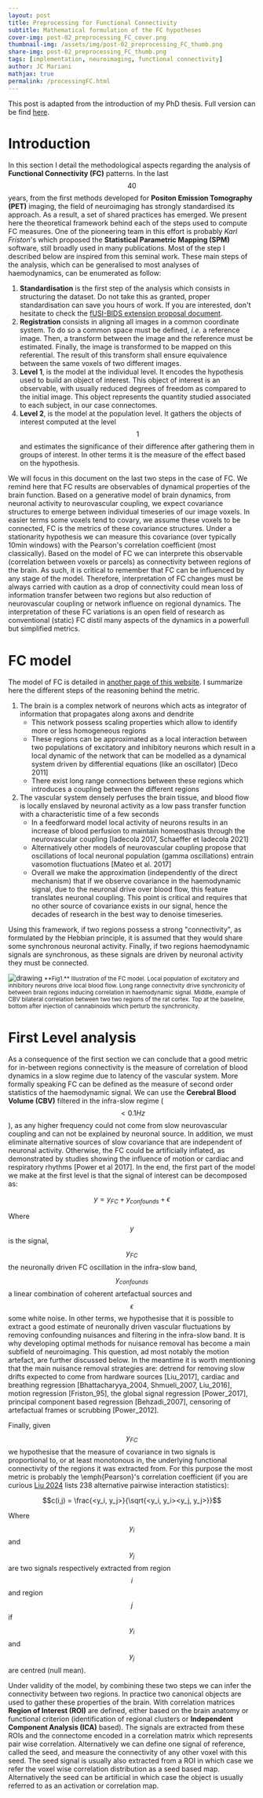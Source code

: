 ```yaml
---
layout: post
title: Preprocessing for Functional Connectivity
subtitle: Mathematical formulation of the FC hypotheses
cover-img: post-02_preprocessing_FC_cover.png
thumbnail-img: /assets/img/post-02_preprocessing_FC_thumb.png
share-img: post-02_preprocessing_FC_thumb.png
tags: [implementation, neuroimaging, functional connectivity]
author: JC Mariani
mathjax: true
permalink: /processingFC.html
---
```


This post is adapted from the introduction of my PhD thesis. Full version can be find [here](https://theses.hal.science/tel-04420129).

# Introduction

In this section I detail the methodological aspects regarding the analysis of **Functional Connectivity (FC)** patterns. In the last $$40$$ years, from the first methods developed for **Positon Emission Tomography (PET)** imaging, the field of neuroimaging has strongly standardised its approach. As a result, a set of shared practices has emerged. We present here the theoretical framework behind each of the steps used to compute FC measures. One of the pioneering team in this effort is probably *Karl Friston*'s which proposed the **Statistical Parametric Mapping (SPM)** software, still broadly used in many publications. Most of the step I described below are inspired from this seminal work. These main steps of the analysis, which can be generalised to most analyses of haemodynamics, can be enumerated as follow:


1. **Standardisation** is the first step of the analysis which consists in structuring the dataset. Do not take this as granted, proper standardisation can save you hours of work. If you are interested, don't hesitate to check the [fUSI-BIDS extension proposal document](https://docs.google.com/document/d/1W3z01mf1E8cfg_OY7ZGqeUeOKv659jCHQBXavtmT-T8/edit?usp=sharing).
2. **Registration** consists in aligning all images in a common coordinate system. To do so a common space must be defined, *i.e.* a reference image. Then, a transform between the image and the reference must be estimated. Finally, the image is transformed to be mapped on this referential. The result of this transform shall ensure equivalence between the same voxels of two different images.
3. **Level 1**, is the model at the individual level. It encodes the hypothesis used to build an object of interest. This object of interest is an observable, with usually reduced degrees of freedom as compared to the initial image. This object represents the quantity studied associated to each subject, in our case connectomes.
4. **Level 2**, is the model at the population level. It gathers the objects of interest computed at the level $$1$$ and estimates the significance of their difference after gathering them in groups of interest. In other terms it is the measure of the effect based on the hypothesis.

We will focus in this document on the last two steps in the case of FC. We remind here that FC results are observables of dynamical properties of the brain function. Based on a generative model of brain dynamics, from neuronal activity to neurovascular coupling, we expect covariance structures to emerge between individual timeseries of our image voxels. In easier terms some voxels tend to covary, we assume these voxels to be connected, FC is the metrics of these covariance structures. Under a stationarity hypothesis we can measure this covariance (over typically 10min windows) with the Pearson's correlation coefficient (most classically). Based on the model of FC we can interprete this observable (correlation between voxels or parcels) as connectivity between regions of the brain. As such, it is critical to remember that FC can be influenced by any stage of the model. Therefore, interpretation of FC changes must be always carried with caution as a drop of connectivity could mean loss of information transfer between two regions but also reduction of neurovascular coupling or network influence on regional dynamics. The interpretation of these FC variations is an open field of research as conventional (static) FC distil many aspects of the dynamics in a powerfull but simplified metrics.

# FC model

The model of FC is detailed in [another page of this website](http://jcmariani.github.io/principleFC.html). I summarize here the different steps of the reasoning behind the metric.

1. The brain is a complex network of neurons which acts as integrator of information that propagates along axons and dendrite
    - This network possess scaling properties which allow to identify more or less homogeneous regions
    - These regions can be approximated as a local interaction between two populations of excitatory and inhibitory neurons which result in a local dynamic of the network that can be modelled as a dynamical system driven by differential equations (like an oscillator) [Deco 2011]
    - There exist long range connections between these regions which introduces a coupling between the different regions
3. The vascular system densely perfuses the brain tissue, and blood flow is locally enslaved by neuronal activity as a low pass transfer function with a characteristic time of a few seconds
    - In a feedforward model local activity of neurons results in an increase of blood perfusion to maintain homeosthasis through the neurovascular coupling [Iadecola 2017, Schaeffer et Iadecola 2021]
    - Alternatively other models of neurovascular coupling propose that oscillations of local neuronal population (gamma oscillations) entrain vasomotion fluctuations [Mateo et al. 2017]
    - Overall we make the approximation (independently of the direct mechanism) that if we observe covariance in the haemodynamic signal, due to the neuronal drive over blood flow, this feature translates neuronal coupling. This point is critical and requires that no other source of covariance exists in our signal, hence the decades of research in the best way to denoise timeseries. 

Using this framework, if two regions possess a strong "connectivity", as formulated by the Hebbian principle, it is assumed that they would share some synchronous neuronal activity. Finally, if two regions haemodynamic signals are synchronous, as these signals are driven by neuronal activity they must be connected.

<img src="https://JCMariani.github.io/assets/img/post-02_introduction_FC_principle.png" alt="drawing" class="center"/>
<small>**Fig1.** Illustration of the FC model. Local population of excitatory and inhibitory neurons drive local blood flow. Long range connectivity drive synchronicity of between brain regions inducing correlation in haemodynamic signal. Middle, example of CBV bilateral correlation between two two regions of the rat cortex. Top at the baseline, bottom after injection of cannabinoids which perturb the synchronicity.</small>

# First Level analysis

As a consequence of the first section we can conclude that a good metric for in-between regions connectivity is the measure of correlation of blood dynamics in a slow regime due to latency of the vascular system. More formally speaking FC can be defined as the measure of second order statistics of the haemodynamic signal. We can use the **Cerebral Blood Volume (CBV)** filtered in the infra-slow regime ($$<0.1Hz$$), as any higher frequency could not come from slow neurovascular coupling and can not be explained by neuronal source. In addition, we must eliminate alternative sources of slow covariance that are independent of neuronal activity. Otherwise, the FC could be artificially inflated, as demonstrated by studies showing the influence of motion or cardiac and respiratory rhythms [Power et al 2017]. In the end, the first part of the model we make at the first level is that the signal of interest can be decomposed as:

$$y = y_{FC} + y_{confounds} + \epsilon$$

Where $$y$$ is the signal, $$y_{FC}$$ the neuronally driven FC oscillation in the infra-slow band, $$y_{confounds}$$ a linear combination of coherent artefactual sources and $$\epsilon$$ some white noise. In other terms, we hypothesise that it is possible to extract a good estimate of neuronally driven vascular fluctuations by removing confounding nuisances and filtering in the infra-slow band. It is why developing optimal methods for nuisance removal has become a main subfield of neuroimaging. This question, ad most notably the motion artefact, are further discussed below. In the meantime it is worth mentioning that the main nuisance removal strategies are: detrend for removing slow drifts expected to come from hardware sources [Liu_2017], cardiac and breathing regression [Bhattacharyya_2004, Shmueli_2007, Liu_2016], motion regression [Friston_95], the global signal regression [Power_2017], principal component based regression [Behzadi_2007], censoring of artefactual frames or scrubbing [Power_2012].

Finally, given $$y_{FC}$$ we hypothesise that the measure of covariance in two signals is proportional to, or at least monotonous in, the underlying functional connectivity of the regions it was extracted from. For this purpose the most metric is probably the \emph{Pearson}'s correlation coefficient (if you are curious [Liu 2024](https://www.biorxiv.org/content/10.1101/2024.05.07.593018v1) lists 238 alternative pairwise interaction statistics):

$$c(i,j) = \frac{<y_i, y_j>}{\sqrt{<y_i, y_i><y_j, y_j>}}$$

Where $$y_i$$ and $$y_j$$ are two signals respectively extracted from region $$i$$ and region $$j$$ if $$y_i$$ and $$y_j$$ are centred (null mean).

Under validity of the model, by combining these two steps we can infer the connectivity between two regions. In practice two canonical objects are used to gather these properties of the brain. With correlation matrices **Region of Interest (ROI)** are defined, either based on the brain anatomy or functional criterion (identification of regional clusters or **Independent Component Analysis (ICA)** based). The signals are extracted from these ROIs and the connectome encoded in a correlation matrix which represents pair wise correlation. Alternatively we can define one signal of reference, called the seed, and measure the connectivity of any other voxel with this seed. The seed signal is usually also extracted from a ROI in which case we refer the voxel wise correlation distribution as a seed based map. Alternatively the seed can be artificial in which case the object is usually referred to as an activation or correlation map. 


<!--
\begin{align}
y = y_{FC} + y_{confounds} + \epsilon
\label{eq:linear-signa-confound}
\end{align}

Where $y$ is the signal, $y_{FC}$ the neuronally driven \Gls{fc} oscillation in the infra-slow band, $y_{confounds}$ a linear combination of coherent artefactual sources and $\epsilon$ some white noise. In other terms, we hypothesise that it is possible to extract a good estimate of neuronally driven vascular fluctuations by removing confounding nuisances and filtering in the infra-slow band. It is why developing optimal methods for nuisance removal has become a main subfield of neuroimaging. This question is later discussed in \niceRef{ssec::nuisance}. In the meantime it is worth mentioning that the main nuisance removal strategies are: detrend for removing slow drifts expected to come from hardware sources \cite{Liu_2017}, cardiac and breathing regression \cite{Bhattacharyya_2004, Shmueli_2007, Liu_2016}, motion regression \cite{Friston_95}, the global signal regression \cite{Power_2017}, principal component based regression \cite{Behzadi_2007}, censoring of artefactual frames or scrubbing \cite{Power_2012}.

Finally, given $y_{FC}$ we hypothesise that the measure of covariance in two signals gives is proportional to, or at least monotonous in, the underlying functional connectivity of the regions it was extracted from. In our case we mostly used the \emph{Pearson}'s correlation coefficient:

\begin{align}
c(i,j) = \frac{<y_i, y_j>}{\sqrt{<y_i, y_i><y_j, y_j>}}
\end{align}
    
Where $y_i$ and $y_j$ are two signals respectively extracted from region $i$ and region $j$ if $y_i$ and $y_j$ are centred (null mean).


Under validity of the model, by combining these two steps we can infer the connectivity between two regions. In practice two canonical objects are used to gather these properties of the brain. With correlation matrices \Gls{roi}s are defined, either based on the brain anatomy or functional criterion (identification of regional clusters or \gls{ica} based). The signals are extracted from these \Gls{roi}s and the connectome encoded in a correlation matrix which represents pair wise correlation. Alternatively we can define one signal of reference, called the seed, and measure the connectivity of any other voxel with this seed. The seed signal is usually also extracted from a \Gls{roi} in which case we refer the voxel wise correlation distribution as seed based map. Alternatively the seed can be artificial in which case the object is an activation map. 


Alternatively to correlation based establishment of connectomes, in this later case, it possible to use a general linear model to apply all these processing steps all at once. The idea is to leverage \ref{eq:linear-signa-confound} linear property to infer directly the covariance structure of each voxel. Using this method \cite{Friston_1996}, it is possible to regress multiple regressors at ones while, modelling the residual term for removing autocorrelation structure from the observed effect for example. As a result the \Gls{glm} can be used to compute seed based maps or activation maps. In this case \ref{eq:linear-signa-confound} becomes:


\begin{align}
y = \sum_{i} \beta_i y_i + \epsilon
\label{eq:linear-GLM}
\end{align}

Where $y_i$ are the different regressors used for the regression. Usually a single regressor is associated to a seed of interest, while the other represent noise. It is interesting to notice that by introducing a family of cosine regressors, high pass filtering can be performed simultaneously. In the end, the measure of covariance with the seed is given by the value $\beta$ for this regressor.


        \subsubsection{Second Level}
        \label{sssec::intro-level2}


As we illustrated in the introduction, the further we go in the analysis, the more options are available. Consequently, there is no way to even get close to an exhaustive list of potential second levels. We will therefore only remind the fundamental concept which is shared with most other scientific areas. From the first level we obtain a descriptor of each individual in the shape of correlation matrix or a seed based map. The question we ask at the group level is whether two such collections are different, and if it is the case what are these differences. The classical methods for correlation matrices and seed based maps rely on mass univariate approaches. All voxels are independently compared between the two groups. This method has pitfalls which are detailed in \niceRef{sssec:ParallelTTesting}. Alternatively multivariate analysis could be used like \Gls{pca} for example.


In the end, the method to use depends on the question asked. It is the real translation of the working hypothesis in terms of statistics. If the effect is expected to have multilinear basis, an other \Gls{glm} could be used. With the advances in machine learning and related tools, it becomes more common to use predictors and classifiers to perform such second level statistics. 


        \subsubsection{Summary}


We showed here how the concepts introduced in the previous chapter could be translated into mathematical formulations. Neuroimaging methods allows the measure of blood flow properties which ultimately is digitalised. From these formalised images, a succession of programs and algorithms permit to apply the fundamental principles of functional connectivity. By this succession of transforms, the image is ouput as simple objects that can be studied in the frameworks of classical statistics. The description of our implementation is detailed in the method part.

        \subsubsection{Motion artefact}


Another main distinction between \gls{fus} data and \gls{fmri} data can be found in the so called \guillemotleft \textit{motion artefact}\guillemotright. We will see in this section and the following ones, how motion has intrinsically different properties in \gls{fus} signal. We discuss that the same phenomenon can result in quite different effects while the tools to deal with it stay the same. Finally, it is argued why motion doesn't seem to interfere with our measure of \Gls{fc} patterns and how this nuisance can be generalised in our case as the \gls{fus} specific \guillemotleft \textit{clutter artefact}\guillemotright. These considerations opens the way to physiological consideration on the source of our observations.


            \paragraph{From \gls{fmri}...} \text{}\newline
            \label{par:motion_fmri}


Artefacts associated to movement were identified from the early history of \Gls{mri}. These artefacts influence on intrinsic patterns came to light around $2010$ with the parallel studies of \cite{Van_Dijk_2012, Power_2012, Satterthwaite_2012}. In mid $90s$ \cite{Friston_1996} describes the different effects of motion on \gls{fmri} timeseries. Two distinct effects can be identified. 


The first class of movement artefact consists in actual motion of the brain which is associated with macroscale displacements of the image intensity distribution. As a result of this artefact, activation in a voxel does not necessarily come from an underlying increase in \Gls{bold} signal but potentially the displacement of an intense source inside this voxel at a given time. This artefact is fairly easy to deal with, by the application of \emph{realignment} algorithm \cite{Friston_95_reg} that register all frames of an image to a reference one (typically the first frame or the average one). 


The second class of movement is more pernicious, dealing with the essence of \gls{fmri} signal. Head movements within the scanner induce alteration of the magnetific field resulting in instability of the measure. This movements induces memory effects of the spin, notably in regions neighbouring inhomogeneities such as the skull \cite{Friston_1996}. Without entering in the details, motion of the brain induces correlated shifts in the recorded phase of the signal, that would be the source of a covarying signal among regions impacted by the same movement. This motion was particularly investigated in the case of task based \gls{fmri} and regression of movement estimators (based on realignment) yielded good results in its mitigation \cite{Friston_1996}.


It seems that the observations of \cite{Van_Dijk_2012, Power_2012, Satterthwaite_2012}, in the case of \Gls{fc} this time, come from such a second class artefact. They demonstrate that \Gls{sbm} measures are artefacted in presence of head motion. They also show that the artefact is not homogeneously distributed, all three studies report increased local connectivity and reduced long range correlations. They explain this inhomogeneity by favoured pitch movement due to head/neck articulation.


This discovery was particuliarly annoying as the exact opposite effect had been observed between children and adult connectomes \cite{Buckner_2010}. This reduced local synchronicity, to the benefit of long range connectivity with age, was interpreted as a biomarker of ageing, or more precisely the natural evolution of connectivity architecture associated with maturation of brain network. Although, under the scrutiny of motion artefact, this connectivity shift became a potential confound. Indeed, children are known to be more agitated during \gls{fmri} sessions than adult. This controversy motivated further investigation on correcting for such motion and the introduction of scrubbing strategies \cite{Power_2012}. It was also observed that such artefactual influence is highly modulated by the processing used in the analysis \cite{Jo_2013} and their order \cite{Carp_2013}. 


            \paragraph{... To \gls{fus}} \text{}\newline
            \label{par:motion_fus}


It is this particular history of \gls{fmri} that suggested many comments regarding our results. We argue here that \gls{fus} signal, without being absent of motion related nuisance, due to its very specific acquisition cascade presents a different type of such noise. The argumentation is here focused on awake imaging, although some arguments could be generalised to other cases, while attached probe freely moving preparation \cite{Tiran_2017} could raise additional concerns, and quiet others in some cases.


Indeed, as a first comment, relatively to the first class of motion artefacts, we expect the head fixation to significantly reduce macro movements of the brain. The head fixation of \emph{Neurotar} systems has proved to leave way for very reduced movement of the tissue. This is illustrated for optical imaging which not always require any realignment \cite{Krogsgaard_2022, Shi_2022}, suggesting tissue movements around or below the $10 \mu m$ scale. In addition, for \gls{fus}, attempts in realignment methods to deal with potential below voxel displacement failed. Typical \Gls{pd} intensity increases tend to overtake basal intensity of \Gls{pd}. In other terms, burst of \Gls{cbv} are associated to brain movements by the algorithm, while they only consist in increased number of activated voxels. These trials ended up with more induced movements than corrected ones. These observation have been shared with other \gls{fus} users during the \emph{fUS brain 2022} conference. In the end, based on \gls{fmri} literature and the risks of confound, it seems crucial for the \gls{fus} community to find an efficient method of realignment in the future. In the meantime, based on our observations, we expect potential confounds to be marginal as compared to our next point, the clutter artefact.


Regarding the second class of motion induced artefact, distinctions between modalities is higher. This first observation can be first defended by a simple argument. \gls{fmri} motion artefact is associated with a great variability of signature, with positive but also negative and mixed effects \cite{Power_2014}. In \gls{fus} signal, to our knowledge, only burst of positive signal has been reported. On a more mechanistic point of view, co-displacement of the tissue is intrinsically filtered in the case of \gls{fus}. As we saw in \niceRef{ssec::clutter-filter}, the clutter filter role is to distinguish signal from the tissue and signal from the blood. In this case the motion associated covariance of \gls{fmri} phase signal should be found in ultrafast ensembles signal (\Gls{iq}) as well. Although, this signal source is expected to be dealt with as tissue clutter. If we saw that such movement could be a problem for temporal based filters which only separate tissue and blood space based on velocity, we can expect the \Gls{svd} based filter to remove any signal presenting spatial coherence. In the end, under the assumption of proper clutter filtering, \gls{fus} signal should be exempt of this artefact. The coherent shift of backpropagated wave phase could potentially shift the spectrum of \Gls{iq} signal, but not change its area. And based on \niceRef{eq::power_scatter} \gls{fus} signal shall remain unchanged.


Nevertheless, as we saw with the \Gls{tg}-artefact, nominal regime of the clutter filter is not always guaranteed, notably in the case of awake imaging. The formulation of second class artefact becomes non linear in the case of \gls{fus}. As long as nominal regime of the clutter filter is maintained, the signal shall remain proportional to \Gls{cbv}. Although, whenever an ultrafast ensemble features result in failure of the \Gls{svd} to separate blood and tissue space (usually associated with outlier frames and often motion), the generated frame presents massive clutter artefact with positive signal in most voxels. \emph{In fine}, the second class artefact present in \gls{fus} appears less linear than the one observed in \gls{fmri} for which regression of movements parameters give relatively good correction. The artefact appears also more general as it is not always associated with physical movement. This artefact is framed under the classification \emph{clutter artefacts} and is present in all frames associated with failure of the clutter filter. This failure being linked either to motion or other sources like the \Gls{tg} (both possess potential colinearities). At the moment, similarly to what \cite{Power_2012} presents, scrubbing appears as the only alternative to correcting such non linear artefactual frames. Although research on more effective acquisition filters (adaptative clutter filters),currently underway, gives the promise of ameliorated stability of \gls{fus} signal in the future.  


These arguments remain at the moment speculative. Projects in the lab and collaborators are currently aiming at more causal demonstrations to converge towards more efficient processing pipelines. We discuss in the next section the possible implications of motion to our \Gls{fc} read-outs. 


            \paragraph{Implication for awake pharmaco-\gls{fus}} \text{}\newline
            \label{par:GSR_pharmaco-fUS}



\begin{figure}[h!]
\begin{center}
    \includesvg[width = \linewidth]{Content/04_Discussions/04_Discussions_Figures/Discussion_motion_FC.svg}
    \caption{Illustration of the influence of movement on \Gls{fc}. Average mobilities and \Gls{fc} connectomes are displayed for $4$ different conditions. The $4$ treatments are associated to either high (left) or low (right) mobility while connectomes are either positive (top) (strong absolute values of correlation) or negative (bottom) (low connectivity).}
    \label{fig:motion_FC}
\end{center}
\end{figure}


From the results presented in this thesis, we expect to rule out motion as the main driver of our observations. \niceFigRef{fig:motion_FC} shows that motion is decorrelated of the observed fingerprints. Here are displayed all combinations of mobility and connectome characteristics. Methadone is associated with a high mobility and a positive network (see \niceFigRef{sec:results_comparison}), similarly, cocaine has an increased locomotion at $P3$ but its effect on the connectome is considered negative with reduced absolute values of correlation. Conversely, $CP$ induces hypomobility in the mice while it increases significantly the absolute values of correlations in the brain connectome. Finally, psilocybine, with similar reduced locomotion induces a negative effect on the connectome. From this opposed effects for different mobilities, we conclude that motion does not reliably influence functional connectivity under different pharmacological treatments. 


 Nevertheless, it is worth mentioning the case of buprenorphine. Under its influence mice are moving more than $55\%$ of the time for more than an hour. One can wonder if in such pathological cases estimation of \Gls{fc} is not biased. It could explain the absence of any positive influence on the connectome which distinguishes this compound from the other opioids. Although, if mobility could have an influence in this specific case, the observation is quite different from the effect described in \cite{Van_Dijk_2012, Power_2012, Satterthwaite_2012} where motion is, in a reproducible fashion, associated with increased local connectivity and reduced distal one. 


 \begin{figure}[h!]
\begin{center}
    \includesvg[width = \linewidth]{Content/04_Discussions/04_Discussions_Figures/Discussion_FCburst.svg}
    \caption{Illustration of the transient hyperconnectivity following some treatments injection. Average network for the whole follow up of each treatments connectome. From top to bottom: fentanyl, buprenorphine, ketamine, and isoflurane. Grey bar represents treatment injection, for isoflurane, the first bar represents beginning of inhalation and the second one the end.}
    \label{fig:Discussion_FCburst}
\end{center}
\end{figure}


 Finally, the transition state observed in some treatments can rise some concerns regarding potential interactions with increased mobility. Indeed \niceFigRef{fig:Discussion_FCburst} displays multiple treatments for which injection is immediately followed by a strong increased connectivity across the whole network. This state only lasts for the first $10min$, and is usually uncorrelated with following \Gls{fc} patterns. For fentanyl, buprenorphine and ketamine, the burst is associated with increased locomotion and increased perfusion. This increased correlation could be interpreted as potential covariance explained by the vascular burst common to all regions. The burst induced correlation fits observations on isoflurane. For isoflurane, this state occurs at both anaesthesia induction and animal wakening. We saw that the induction can be associated to movement (see \niceRef{ssec:consciousness_tracking}), with animal reacting to the isoflurane mask for $1-4min$ before reaching immobility. Although, wakening is absent of any increased mobility. But, regardless of movement, isoflurane induces a massive hyper perfusion in all regions. In the end, a succession of events can be identified. The injection induces increased mobility. The movement seems to generate a vascular burst. Finally, this vascular burst after our processing would be in the range of our temporal filter window, inducing global covariance across the whole network. Isoflurane suggests that the vascular burst itself (whether it is upstep of downstep) is sufficient to induce the seemingly hyper-connected state. 


 From this observation the causation of the effect must be questioned. The isoflurane case demonstrates that the hyper connected state does not require movement to exist. Aternatively, ketamine/xylazine condition and morphine injections induce similar vascular bursts without showing such an hyper connected state.
 
 Therefore three models can be proposed:

 \begin{itemize}
    \item Isoflurane burst and the others are non related. Fentanyl, buprenorphine and ketamine induce movement independently of the vascular burst. The movements induce clutter filter artefacts non dealt with the overall pipeline resulting in artefactual hyper connectivity measure.
    \item Whether it is through movement or vasodilation, vascular bursts can occur independently of neuronal function. This state is associated with neurovascular decoupling. Depending on the vascular burst dynamics it sometimes survives the different processing steps resulting in vascular induced estimated hyper connectivity.
    \item Finally the vascular burst is causally induced by neuronally driven synchronicity across the whole brain. The state is associated with drug induced state transition (whether it is upstep or downstep). The transitioning brain induces increased locomotion in some cases.
 \end{itemize}


Overall, the first model could be discarded based on a \emph{parcimoni} argument. Indeed, it suggests different mechanisms for the same observation. In addition, other hyper mobility states like the overall buprenorphine follow up lack this hyper connectivity state, ruling out the purely clutter artefactual source of this pattern. From this argument, the vascular burst seems a requisite. Whether this vascular burst represents an actual neuronally driven event or a systemic vascular one remains an open question. To test this causality, additional recordings, like concomitant electrophysiology and \gls{fus} recordings \cite{Nunez-Elizalde_2022} could bring key information regarding such kinds of event. 


To conclude this part and open the discussion in this sense, these consideration start to tackle the question on neuronal substrate of the observed phenomenons. In this case whether \Gls{fc} represents actual increased synchronicity in the network or not remains an open question. On the perspective of pharmacological fingerprinting, the observation can still be of interest. Based on considerations like the ones described in the introduction on the vasoneuronal coupling \niceRef{sssec:vasoneuronal_coupling}, there is no doubt that the hyper mobile, hyper perfused brain following a drug injection is in a peculiar state. More investigations are still required to decipher its role and its precise physiology. Although, whether the first, second or third model best explain these observations, this state seems characterisable and precedes longer terms shifts in connectivity patterns whose causality are less challenged. \emph{In fine}, it calls for further improvements of \gls{fus} processing and establishment of its causal link with underlying neuronal activity, but the current state of the technology already allows to clearly identify the phenomenon and to lay the future hypotheses to be tested.   

-->
